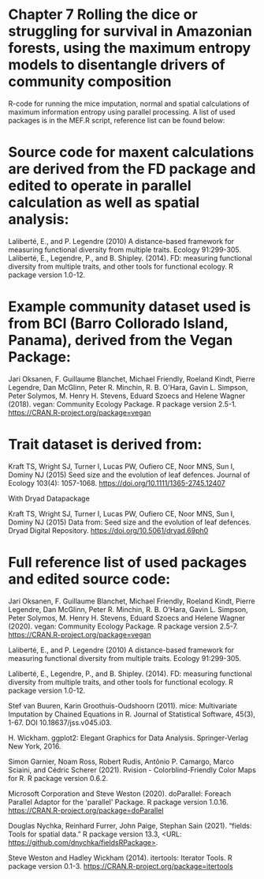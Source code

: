 # Chapter 7 Rolling the dice or struggling for survival in Amazonian forests, using the maximum entropy models to disentangle drivers of community composition

R-code for running the mice imputation, normal and spatial calculations of maximum information entropy using parallel processing. A list of used packages is in the MEF.R script, reference list can be found below:

# Source code for maxent calculations are derived from the FD package and edited to operate in parallel calculation as well as spatial analysis:
Laliberté, E., and P. Legendre (2010) A distance-based framework for measuring functional diversity from multiple traits. Ecology 91:299-305.
Laliberté, E., Legendre, P., and B. Shipley. (2014). FD: measuring functional diversity from multiple traits, and other tools for functional ecology. 
R package version 1.0-12.

# Example community dataset used is from BCI (Barro Collorado Island, Panama), derived from the Vegan Package:
Jari Oksanen, F. Guillaume Blanchet, Michael Friendly, Roeland Kindt, Pierre Legendre, Dan McGlinn, Peter R. Minchin, R. B. O'Hara, Gavin L. Simpson, Peter Solymos, M. Henry H. Stevens, Eduard Szoecs and Helene Wagner (2018). vegan: Community Ecology Package. R package version 2.5-1. https://CRAN.R-project.org/package=vegan
  
# Trait dataset is derived from:
Kraft TS, Wright SJ, Turner I, Lucas PW, Oufiero CE, Noor MNS, Sun I, Dominy NJ (2015) Seed size and the evolution of leaf defences. Journal of Ecology 103(4): 1057-1068. https://doi.org/10.1111/1365-2745.12407

With Dryad Datapackage

Kraft TS, Wright SJ, Turner I, Lucas PW, Oufiero CE, Noor MNS, Sun I, Dominy NJ (2015) Data from: Seed size and the evolution of leaf defences. Dryad Digital Repository. https://doi.org/10.5061/dryad.69ph0

# Full reference list of used packages and edited source code:
Jari Oksanen, F. Guillaume Blanchet, Michael Friendly, Roeland Kindt, Pierre Legendre, Dan McGlinn, Peter R. Minchin, R. B. O'Hara, Gavin L. Simpson, Peter
  Solymos, M. Henry H. Stevens, Eduard Szoecs and Helene Wagner (2020). vegan: Community Ecology Package. R package version 2.5-7.
  https://CRAN.R-project.org/package=vegan

Laliberté, E., and P. Legendre (2010) A distance-based framework for measuring functional diversity from multiple traits. Ecology 91:299-305.

Laliberté, E., Legendre, P., and B. Shipley. (2014). FD: measuring functional diversity from multiple traits, and other tools for functional ecology. R package
  version 1.0-12.
  
Stef van Buuren, Karin Groothuis-Oudshoorn (2011). mice: Multivariate Imputation by Chained Equations in R. Journal of Statistical Software, 45(3), 1-67. DOI
  10.18637/jss.v045.i03.
  
H. Wickham. ggplot2: Elegant Graphics for Data Analysis. Springer-Verlag New York, 2016.

Simon Garnier, Noam Ross, Robert Rudis, Antônio P. Camargo, Marco Sciaini, and Cédric Scherer (2021). Rvision - Colorblind-Friendly Color Maps for R. R package
  version 0.6.2.
  
Microsoft Corporation and Steve Weston (2020). doParallel: Foreach Parallel Adaptor for the 'parallel' Package. R package version 1.0.16.
  https://CRAN.R-project.org/package=doParallel
  
Douglas Nychka, Reinhard Furrer, John Paige, Stephan Sain (2021). “fields: Tools for spatial data.” R package version 13.3, <URL:
   https://github.com/dnychka/fieldsRPackage>.

Steve Weston and Hadley Wickham (2014). itertools: Iterator Tools. R package version 0.1-3. https://CRAN.R-project.org/package=itertools


